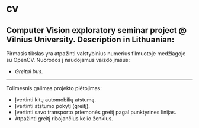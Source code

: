 # cv
Computer Vision exploratory seminar project @ Vilnius University.
Description in Lithuanian:
----------
Pirmasis tikslas yra atpažinti valstybinius numerius filmuotoje medžiagoje su OpenCV.
Nuorodos į naudojamus vaizdo įrašus:
 - *Greitai bus.*
----------
Tolimesnis galimas projekto plėtojimas:
- Įvertinti kitų automobilių atstumą.
 - Įvertinti atstumo pokytį (greitį).
 - Įvertinti savo transporto priemonės greitį pagal punktyrines linijas.
 - Atpažinti greitį ribojančius kelio ženklus.
